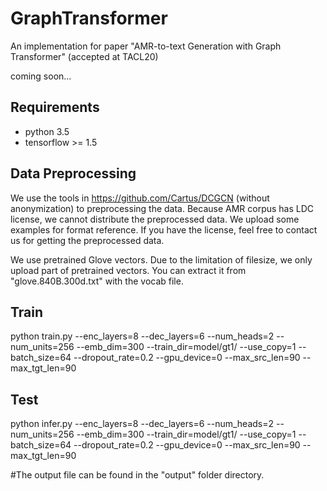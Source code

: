# GraphTransformer
An implementation for paper "AMR-to-text Generation with Graph Transformer" (accepted at TACL20)

coming soon...

## Requirements
* python 3.5
* tensorflow >= 1.5

## Data Preprocessing
We use the tools in https://github.com/Cartus/DCGCN (without anonymization) to preprocessing the data. Because AMR corpus has LDC license, we cannot distribute the preprocessed data. We upload some examples for format reference. If you have the license, feel free to contact us for getting the preprocessed data.

We use pretrained Glove vectors. Due to the limitation of filesize, we only upload part of pretrained vectors. You can extract it from "glove.840B.300d.txt" with the vocab file.

## Train
python train.py --enc_layers=8 --dec_layers=6 --num_heads=2 --num_units=256 --emb_dim=300  --train_dir=model/gt1/ --use_copy=1 --batch_size=64 --dropout_rate=0.2 --gpu_device=0 --max_src_len=90 --max_tgt_len=90

## Test
python infer.py --enc_layers=8 --dec_layers=6 --num_heads=2 --num_units=256 --emb_dim=300  --train_dir=model/gt1/ --use_copy=1 --batch_size=64 --dropout_rate=0.2 --gpu_device=0 --max_src_len=90 --max_tgt_len=90

#The output file can be found in the "output" folder directory.

